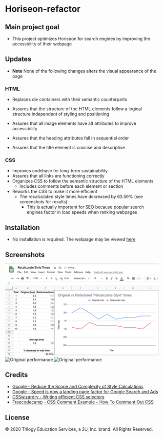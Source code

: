 # Horiseon-refactor

## Main project goal

* This project optimizes Horiseon for search engines by improving the accessbility of their webpage

## Updates
* **Note** None of the following changes alters the visual appearance of the page

### HTML

* Replaces div containers with their semantic counterparts

* Assures that the structure of the HTML elements follow a logical structure independent of styling and positioning

* Assures that all image elements have alt attributes to improve accessibility

* Assures that the heading attributes fall in sequential order

* Assures that the title element is concise and descriptive

### CSS

* Improves codebase for long-term sustainability
* Assures that all links are functioning correctly
* Organizes CSS to follow the semantic structure of the HTML elements
    * Includes comments before each element or section
* Reworks the CSS to make it more efficient
    * The recalculated style times have decreased by 63.59% (see screenshots for results)
        * This is actually important for SEO because popular search engines factor in load speeds when ranking webpages

## Installation
* No installation is required. The webpage may be viewed [here](https://vtaymany.github.io/Horiseon-refactor/)

## Screenshots
![Performance improvement results](./assets/screenshots/recalculates-style-test-results.png "Performance improvement results")
![Original performance](./assets/screenshots/original-recalcualate-style-time.png "Original performance")
![Original performance](./assets/screenshots/refactored-recalcualate-style-time.png "Refactored performance")

## Credits
* [Google - Reduce the Scope and Complexity of Style Calculations](https://developers.google.com/web/fundamentals/performance/rendering/reduce-the-scope-and-complexity-of-style-calculations)
* [Google - Speed is now a landing page factor for Google Search and Ads](https://developers.google.com/web/updates/2018/07/search-ads-speed)
* [CSSwizardry - Writing efficient CSS selectors](https://csswizardry.com/2011/09/writing-efficient-css-selectors/)
* [Freecodecamp - CSS Comment Example – How To Comment Out CSS](https://www.freecodecamp.org/news/comments-in-css/)

## License
© 2020 Trilogy Education Services, a 2U, Inc. brand. All Rights Reserved.